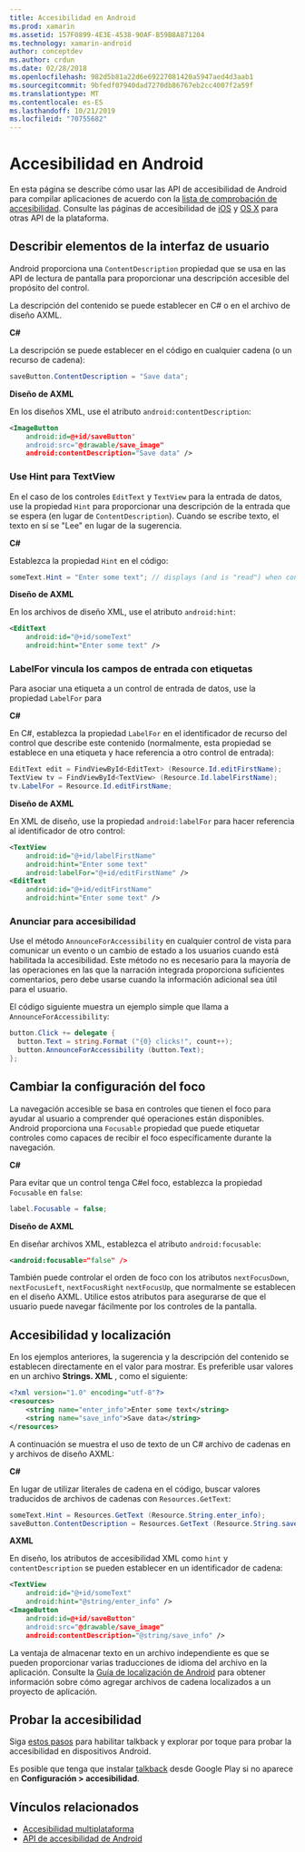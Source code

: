 ```yaml
---
title: Accesibilidad en Android
ms.prod: xamarin
ms.assetid: 157F0899-4E3E-4538-90AF-B59B8A871204
ms.technology: xamarin-android
author: conceptdev
ms.author: crdun
ms.date: 02/28/2018
ms.openlocfilehash: 982d5b81a22d6e69227081420a5947aed4d3aab1
ms.sourcegitcommit: 9bfedf07940dad7270db86767eb2cc4007f2a59f
ms.translationtype: MT
ms.contentlocale: es-ES
ms.lasthandoff: 10/21/2019
ms.locfileid: "70755682"
---
```

# <a name="accessibility-on-android"></a>Accesibilidad en Android

En esta página se describe cómo usar las API de accesibilidad de Android para compilar aplicaciones de acuerdo con la [lista de comprobación de accesibilidad](~/cross-platform/app-fundamentals/accessibility.md).
Consulte las páginas de accesibilidad de [iOS](~/ios/app-fundamentals/accessibility.md) y [OS X](~/mac/app-fundamentals/accessibility.md) para otras API de la plataforma.

## <a name="describing-ui-elements"></a>Describir elementos de la interfaz de usuario

Android proporciona una `ContentDescription` propiedad que se usa en las API de lectura de pantalla para proporcionar una descripción accesible del propósito del control.

La descripción del contenido se puede establecer en C# o en el archivo de diseño AXML.

**C#**

La descripción se puede establecer en el código en cualquier cadena (o un recurso de cadena):

```csharp
saveButton.ContentDescription = "Save data";
```

**Diseño de AXML**

En los diseños XML, use el atributo `android:contentDescription`:

```xml
<ImageButton
    android:id=@+id/saveButton"
    android:src="@drawable/save_image"
    android:contentDescription="Save data" />
```

### <a name="use-hint-for-textview"></a>Use Hint para TextView

En el caso de los controles `EditText` y `TextView` para la entrada de datos, use la propiedad `Hint` para proporcionar una descripción de la entrada que se espera (en lugar de `ContentDescription`).
Cuando se escribe texto, el texto en sí se "Lee" en lugar de la sugerencia.

**C#**

Establezca la propiedad `Hint` en el código:

```csharp
someText.Hint = "Enter some text"; // displays (and is "read") when control is empty
```

**Diseño de AXML**

En los archivos de diseño XML, use el atributo `android:hint`:

```xml
<EditText
    android:id="@+id/someText"
    android:hint="Enter some text" />
```

### <a name="labelfor-links-input-fields-with-labels"></a>LabelFor vincula los campos de entrada con etiquetas

Para asociar una etiqueta a un control de entrada de datos, use la propiedad `LabelFor` para

**C#**

En C#, establezca la propiedad `LabelFor` en el identificador de recurso del control que describe este contenido (normalmente, esta propiedad se establece en una etiqueta y hace referencia a otro control de entrada):

```csharp
EditText edit = FindViewById<EditText> (Resource.Id.editFirstName);
TextView tv = FindViewById<TextView> (Resource.Id.labelFirstName);
tv.LabelFor = Resource.Id.editFirstName;
```

**Diseño de AXML**

En XML de diseño, use la propiedad `android:labelFor` para hacer referencia al identificador de otro control:

```xml
<TextView
    android:id="@+id/labelFirstName"
    android:hint="Enter some text"
    android:labelFor="@+id/editFirstName" />
<EditText
    android:id="@+id/editFirstName"
    android:hint="Enter some text" />
```

### <a name="announce-for-accessibility"></a>Anunciar para accesibilidad

Use el método `AnnounceForAccessibility` en cualquier control de vista para comunicar un evento o un cambio de estado a los usuarios cuando está habilitada la accesibilidad. Este método no es necesario para la mayoría de las operaciones en las que la narración integrada proporciona suficientes comentarios, pero debe usarse cuando la información adicional sea útil para el usuario.

El código siguiente muestra un ejemplo simple que llama a `AnnounceForAccessibility`:

```csharp
button.Click += delegate {
  button.Text = string.Format ("{0} clicks!", count++);
  button.AnnounceForAccessibility (button.Text);
};
```

## <a name="changing-focus-settings"></a>Cambiar la configuración del foco

La navegación accesible se basa en controles que tienen el foco para ayudar al usuario a comprender qué operaciones están disponibles. Android proporciona una `Focusable` propiedad que puede etiquetar controles como capaces de recibir el foco específicamente durante la navegación.

**C#**

Para evitar que un control tenga C#el foco, establezca la propiedad `Focusable` en `false`:

```csharp
label.Focusable = false;
```

**Diseño de AXML**

En diseñar archivos XML, establezca el atributo `android:focusable`:

```xml
<android:focusable="false" />
```

También puede controlar el orden de foco con los atributos `nextFocusDown`, `nextFocusLeft`, `nextFocusRight` `nextFocusUp`, que normalmente se establecen en el diseño AXML. Utilice estos atributos para asegurarse de que el usuario puede navegar fácilmente por los controles de la pantalla.

## <a name="accessibility-and-localization"></a>Accesibilidad y localización

En los ejemplos anteriores, la sugerencia y la descripción del contenido se establecen directamente en el valor para mostrar. Es preferible usar valores en un archivo **Strings. XML** , como el siguiente:

```xml
<?xml version="1.0" encoding="utf-8"?>
<resources>
    <string name="enter_info">Enter some text</string>
    <string name="save_info">Save data</string>
</resources>
```

A continuación se muestra el uso de texto de un C# archivo de cadenas en y archivos de diseño AXML:

**C#**

En lugar de utilizar literales de cadena en el código, buscar valores traducidos de archivos de cadenas con `Resources.GetText`:

```csharp
someText.Hint = Resources.GetText (Resource.String.enter_info);
saveButton.ContentDescription = Resources.GetText (Resource.String.save_info);
```

**AXML**

En diseño, los atributos de accesibilidad XML como `hint` y `contentDescription` se pueden establecer en un identificador de cadena:

```xml
<TextView
    android:id="@+id/someText"
    android:hint="@string/enter_info" />
<ImageButton
    android:id=@+id/saveButton"
    android:src="@drawable/save_image"
    android:contentDescription="@string/save_info" />
```

La ventaja de almacenar texto en un archivo independiente es que se pueden proporcionar varias traducciones de idioma del archivo en la aplicación. Consulte la [Guía de localización de Android](~/android/app-fundamentals/localization.md) para obtener información sobre cómo agregar archivos de cadena localizados a un proyecto de aplicación.

## <a name="testing-accessibility"></a>Probar la accesibilidad

Siga [estos pasos](https://developer.android.com/training/accessibility/testing.html#how-to) para habilitar talkback y explorar por toque para probar la accesibilidad en dispositivos Android.

Es posible que tenga que instalar [talkback](https://play.google.com/store/apps/details?id=com.google.android.marvin.talkback) desde Google Play si no aparece en **Configuración > accesibilidad**.

## <a name="related-links"></a>Vínculos relacionados

- [Accesibilidad multiplataforma](~/cross-platform/app-fundamentals/accessibility.md)
- [API de accesibilidad de Android](https://developer.android.com/guide/topics/ui/accessibility/index.html)
